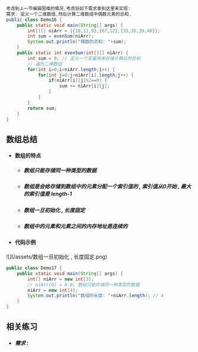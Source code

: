 ```java
考虑到上一节编辑困难的情况,考虑将如下需求拿到这里来实现:
需求: 定义一个二维数组,然后计算二维数组中偶数元素的总和.
public class Demo16 {
    public static void main(String[] args) {
        int[][] niArr = {{10,11,9},{67,12},{33,35,39,40}};
        int sum = evenSum(niArr);
        System.out.println("偶数的总和: "+sum);
    }
    public static int evenSum(int[][] niArr) {
        int sum = 0; // 定义一个变量用来存储计算后的总和
        // 遍历二维数组
        for(int i=0;i<niArr.length;i++) {
            for(int j=0;j<niArr[i].length;j++) {
                if(niArr[i][j]%2==0) {
                    sum += niArr[i][j];
                }
            }
        }
        return sum;
    }
}
```

## 数组总结

* #### 数组的特点

  * ##### 数组只能存储同一种类型的数据
  * ##### 数组是会给存储到数组中的元素分配一个索引值的 , 索引值从0开始 , 最大的索引值是 length-1
  * ##### 数组一旦初始化 , 长度固定
  * ##### 数组中的元素和元素之间的内存地址是连续的
* #### 代码示例

![](/assets/数组一旦初始化 , 长度固定.png)

```java
public class Demo17 {
    public static void main(String[] args) {
        int[] niArr = new int[3];
        // niArr[0] = 0.0; 数组只能存储同一种类型的数据
        niArr = new int[4];
        System.out.println("数组的长度: "+niArr.length); // 4
    }
}
```

## 相关练习

* ##### 需求 : 





